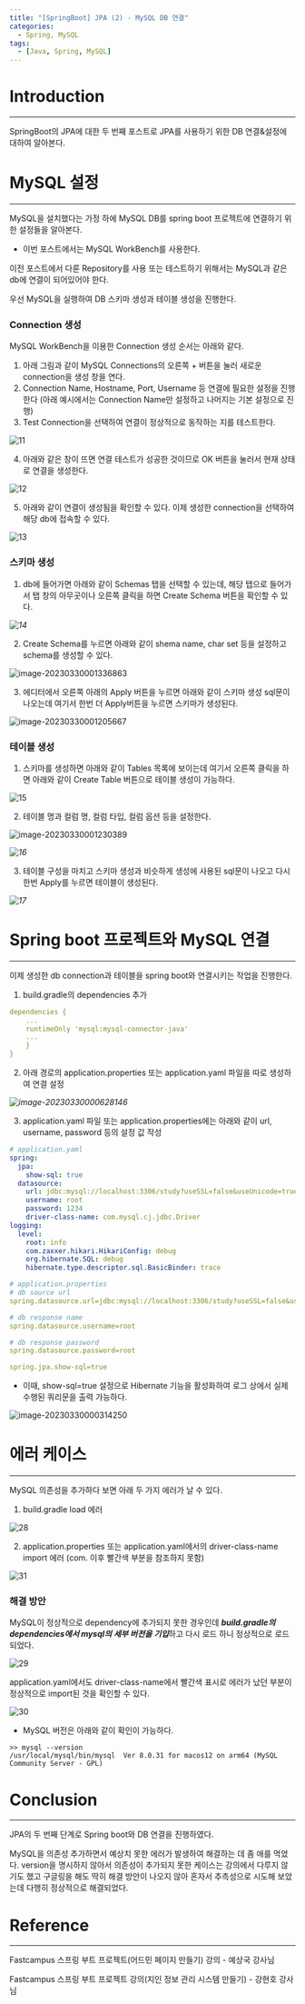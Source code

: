 ```yaml
---
title: "[SpringBoot] JPA (2) - MySQL DB 연결"
categories:
  - Spring, MySQL
tags:
  - [Java, Spring, MySQL]
---
```




# Introduction

---

SpringBoot의 JPA에 대한 두 번째 포스트로 JPA를 사용하기 위한 DB 연결&설정에 대하여 알아본다.



# MySQL 설정

---

MySQL을 설치했다는 가정 하에 MySQL DB를 spring boot 프로젝트에 연결하기 위한 설정들을 알아본다.

- 이번 포스트에서는 MySQL WorkBench를 사용한다.

이전 포스트에서 다룬 Repository를 사용 또는 테스트하기 위해서는 MySQL과 같은 db에 연결이 되어있어야 한다.

우선 MySQL을 실행하여 DB 스키마 생성과 테이블 생성을 진행한다.

### Connection 생성

MySQL WorkBench을 이용한 Connection 생성 순서는 아래와 같다.

1. 아래 그림과 같이 MySQL Connections의 오른쪽 + 버튼을 눌러 새로운 connection을 생성 창을 연다.
2. Connection Name, Hostname, Port, Username 등 연결에 필요한 설정을 진행한다 (아래 예시에서는 Connection Name만 설정하고 나머지는 기본 설정으로 진행)
3. Test Connection을 선택하여 연결이 정상적으로 동작하는 지를 테스트한다.

![11](../../assets/images/03-28-spring-jpa/11.png)

4. 아래와 같은 창이 뜨면 연결 테스트가 성공한 것이므로 OK 버튼을 눌러서 현재 상태로 연결을 생성한다.

![12](../../assets/images/03-28-spring-jpa/12.png)

5. 아래와 같이 연결이 생성됨을 확인할 수 있다. 이제 생성한 connection을 선택하여 해당 db에 접속할 수 있다.

![13](../../assets/images/03-28-spring-jpa/13.png)



### 스키마 생성

1. db에 들어가면 아래와 같이 Schemas 탭을 선택할 수 있는데, 해당 탭으로 들어가서 탭 창의 아무곳이나 오른쪽 클릭을 하면 Create Schema 버튼을 확인할 수 있다.

*![14](../../assets/images/03-28-spring-jpa/14.png)*

2. Create Schema를 누르면 아래와 같이 shema name, char set 등을 설정하고 schema를 생성할 수 있다.

![image-20230330001336863](../../assets/images/03-28-spring-jpa/10.png)

3. 에디터에서 오른쪽 아래의 Apply 버튼을 누르면 아래와 같이 스키마 생성 sql문이 나오는데 여기서 한번 더 Apply버튼을 누르면 스키마가 생성된다.

![image-20230330001205667](../../assets/images/03-28-spring-jpa/8.png)



### 테이블 생성

1. 스키마를 생성하면 아래와 같이 Tables 목록에 보이는데 여기서 오른쪽 클릭을 하면 아래와 같이 Create Table 버튼으로 테이블 생성이 가능하다.

![15](../../assets/images/03-28-spring-jpa/15.png)

2. 테이블 명과 컬럼 명, 컬럼 타입, 컬럼 옵션 등을 설정한다.

![image-20230330001230389](../../assets/images/03-28-spring-jpa/9.png)

*![16](../../assets/images/03-28-spring-jpa/16.png)*



3. 테이블 구성을 마치고 스키마 생성과 비슷하게 생성에 사용된 sql문이 나오고 다시 한번 Apply를 누르면 테이블이 생성된다.

*![17](../../assets/images/03-28-spring-jpa/17.png)*



# Spring boot 프로젝트와 MySQL 연결

---

이제 생성한 db connection과 테이블을 spring boot와 연결시키는 작업을 진행한다.

1. build.gradle의 dependencies 추가

```yaml
dependencies {
    ...
    runtimeOnly 'mysql:mysql-connector-java'
   	...
    }
}

```



2. 아래 경로의 application.properties 또는 application.yaml 파일을 따로 생성하여 연결 설정

*![image-20230330000628146](../../assets/images/03-28-spring-jpa/7.png)*



3. application.yaml 파일 또는 application.properties에는 아래와 같이 url, username, password 등의 설정 값 작성

```yaml
# application.yaml
spring:
  jpa:
    show-sql: true
  datasource:
    url: jdbc:mysql://localhost:3306/study?useSSL=false&useUnicode=true&serverTimezone=Asia/Seoul&allowPublicKeyRetrieval=true&createDatabaseIfNotExist=true # 새로 추가된 옵션 schema 가 없는 경우 생성
    username: root
    password: 1234
    driver-class-name: com.mysql.cj.jdbc.Driver
logging:
  level:
    root: info
    com.zaxxer.hikari.HikariConfig: debug
    org.hibernate.SQL: debug
    hibernate.type.descriptor.sql.BasicBinder: trace
```

```yaml
# application.properties
# db source url
spring.datasource.url=jdbc:mysql://localhost:3306/study?useSSL=false&useUnicode=true&serverTimezone=Asia/Seoul&allowPublicKeyRetrieval=true

# db response name
spring.datasource.username=root

# db response password
spring.datasource.password=root

spring.jpa.show-sql=true
```

- 이때, show-sql=true 설정으로 Hibernate 기능을 활성화하여 로그 상에서 실제 수행된 쿼리문을 출력 가능하다.

![image-20230330000314250](../../assets/images/03-28-spring-jpa/6.png)



# 에러 케이스

---



MySQL 의존성을 추가하다 보면 아래 두 가지 에러가 날 수 있다.

1) build.gradle load 에러

![28](../../assets/images/03-28-spring-jpa/28.png)

2. application.properties 또는 application.yaml에서의 driver-class-name import 에러 (com. 이후 빨간색 부분을 참조하지 못함)

![31](../../assets/images/03-28-spring-jpa/31.png)



### 해결 방안

MySQL이 정상적으로 dependency에 추가되지 못한 경우인데 ***build.gradle의 dependencies에서 mysql의 세부 버전을 기입***하고 다시 로드 하니 정상적으로 로드 되었다.

![29](../../assets/images/03-28-spring-jpa/29.png)



application.yaml에서도 driver-class-name에서 빨간색 표시로 에러가 났던 부분이 정상적으로 import된 것을 확인할 수 있다.

![30](../../assets/images/03-28-spring-jpa/30.png)



- MySQL 버전은 아래와 같이 확인이 가능하다.

```shell
>> mysql --version
/usr/local/mysql/bin/mysql  Ver 8.0.31 for macos12 on arm64 (MySQL Community Server - GPL)
```









# Conclusion

---

JPA의 두 번째 단계로 Spring boot와 DB 연결을 진행하였다.

MySQL을 의존성 추가하면서 예상치 못한 에러가 발생하여 해결하는 데 좀 애를 먹었다. version을 명시하지 않아서 의존성이 추가되지 못한 케이스는 강의에서 다루지 않기도 했고 구글링을 해도 딱히 해결 방안이 나오지 않아 혼자서 추측성으로 시도해 보았는데 다행히 정상적으로 해결되었다.



# Reference

---

Fastcampus 스프링 부트 프로젝트(어드민 페이지 만들기) 강의 - 예상국 강사님

Fastcampus 스프링 부트 프로젝트 강의(지인 정보 관리 시스템 만들기) - 강현호 강사님
